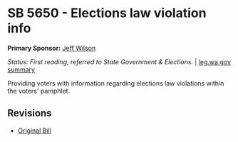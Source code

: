 # SB 5650 - Elections law violation info
**Primary Sponsor:** [Jeff Wilson](/person/leg/jeff.wilson.md)

*Status: First reading, referred to State Government & Elections.* | [leg.wa.gov summary](https://app.leg.wa.gov/billsummary?BillNumber=5650&Year=2021)

Providing voters with information regarding elections law violations within the voters' pamphlet.

## Revisions
* [Original Bill](1/)